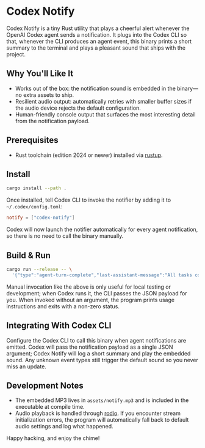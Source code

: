 # Codex Notify

Codex Notify is a tiny Rust utility that plays a cheerful alert whenever the OpenAI Codex agent sends a notification. It plugs into the Codex CLI so that, whenever the CLI produces an agent event, this binary prints a short summary to the terminal and plays a pleasant sound that ships with the project.

## Why You'll Like It
- Works out of the box: the notification sound is embedded in the binary—no extra assets to ship.
- Resilient audio output: automatically retries with smaller buffer sizes if the audio device rejects the default configuration.
- Human-friendly console output that surfaces the most interesting detail from the notification payload.

## Prerequisites
- Rust toolchain (edition 2024 or newer) installed via [rustup](https://rustup.rs/).

## Install
```bash
cargo install --path .
```

Once installed, tell Codex CLI to invoke the notifier by adding it to `~/.codex/config.toml`:
```toml
notify = ["codex-notify"]
```
Codex will now launch the notifier automatically for every agent notification, so there is no need to call the binary manually.

## Build & Run
```bash
cargo run --release -- \
  '{"type":"agent-turn-complete","last-assistant-message":"All tasks complete!"}'
```

Manual invocation like the above is only useful for local testing or development; when Codex runs it, the CLI passes the JSON payload for you. When invoked without an argument, the program prints usage instructions and exits with a non-zero status.

## Integrating With Codex CLI
Configure the Codex CLI to call this binary when agent notifications are emitted. Codex will pass the notification payload as a single JSON argument; Codex Notify will log a short summary and play the embedded sound. Any unknown event types still trigger the default sound so you never miss an update.

## Development Notes
- The embedded MP3 lives in `assets/notify.mp3` and is included in the executable at compile time.
- Audio playback is handled through [rodio](https://crates.io/crates/rodio). If you encounter stream initialization errors, the program will automatically fall back to default audio settings and log what happened.

Happy hacking, and enjoy the chime!
